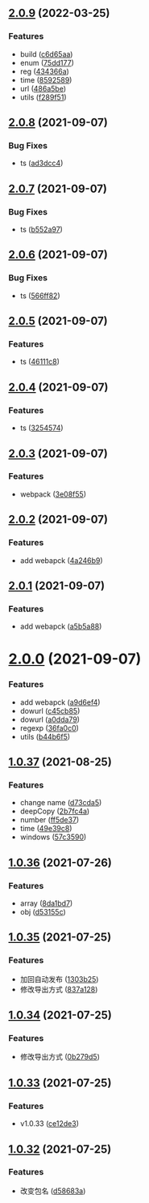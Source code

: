 ## [2.0.9](https://github.com/youtingkun/ytk-utils/compare/v2.0.8...v2.0.9) (2022-03-25)


### Features

* build ([c6d65aa](https://github.com/youtingkun/ytk-utils/commit/c6d65aa1677feda94bcc16941cd51c652e04433e))
* enum ([75dd177](https://github.com/youtingkun/ytk-utils/commit/75dd17764569cf5f5b33d910f9ffd6fb04fd2bc6))
* reg ([434366a](https://github.com/youtingkun/ytk-utils/commit/434366ac99c5ded45e8cb4d0703a82ec0ca50d75))
* time ([8592589](https://github.com/youtingkun/ytk-utils/commit/85925890919794378867b4554dbfdf5a18740194))
* url ([486a5be](https://github.com/youtingkun/ytk-utils/commit/486a5be653f8079437d113fea2f10196a5797fdf))
* utils ([f289f51](https://github.com/youtingkun/ytk-utils/commit/f289f51929a1ea41999269c5fc84eef9bf8f41e6))



## [2.0.8](https://github.com/youtingkun/ytk-utils/compare/v2.0.7...v2.0.8) (2021-09-07)


### Bug Fixes

* ts ([ad3dcc4](https://github.com/youtingkun/ytk-utils/commit/ad3dcc44dc953dd0562b4c47ca07a17f51a71614))



## [2.0.7](https://github.com/youtingkun/ytk-utils/compare/v2.0.6...v2.0.7) (2021-09-07)


### Bug Fixes

* ts ([b552a97](https://github.com/youtingkun/ytk-utils/commit/b552a9747de2d0a312836d47c87ae8c1599c80e2))



## [2.0.6](https://github.com/youtingkun/ytk-utils/compare/v2.0.5...v2.0.6) (2021-09-07)


### Bug Fixes

* ts ([566ff82](https://github.com/youtingkun/ytk-utils/commit/566ff82dd8e606cf8c733c26d23d456c607d0d10))



## [2.0.5](https://github.com/youtingkun/ytk-utils/compare/v2.0.4...v2.0.5) (2021-09-07)


### Features

* ts ([46111c8](https://github.com/youtingkun/ytk-utils/commit/46111c81da8009f33cd860b2cacfce46840cf6a2))



## [2.0.4](https://github.com/youtingkun/ytk-utils/compare/v2.0.3...v2.0.4) (2021-09-07)


### Features

* ts ([3254574](https://github.com/youtingkun/ytk-utils/commit/3254574d83010a401cbd8c1fd1b030a12e1211be))



## [2.0.3](https://github.com/youtingkun/ytk-utils/compare/v2.0.2...v2.0.3) (2021-09-07)


### Features

* webpack ([3e08f55](https://github.com/youtingkun/ytk-utils/commit/3e08f551daf32177ddf2658f69298524c63a97b7))



## [2.0.2](https://github.com/youtingkun/ytk-utils/compare/v2.0.1...v2.0.2) (2021-09-07)


### Features

* add webapck ([4a246b9](https://github.com/youtingkun/ytk-utils/commit/4a246b98c745ef1f37d55fa1dd019ec80016e098))



## [2.0.1](https://github.com/youtingkun/ytk-utils/compare/v2.0.0...v2.0.1) (2021-09-07)


### Features

* add webapck ([a5b5a88](https://github.com/youtingkun/ytk-utils/commit/a5b5a8812b55ae14a1bef6393f4f32c0ae680294))



# [2.0.0](https://github.com/youtingkun/ytk-utils/compare/v1.0.37...v2.0.0) (2021-09-07)


### Features

* add webapck ([a9d6ef4](https://github.com/youtingkun/ytk-utils/commit/a9d6ef40271e9033c7c2d90131800ce8023b0b49))
* dowurl ([c45cb85](https://github.com/youtingkun/ytk-utils/commit/c45cb85f5d12e8e31eed2d81d1227ca90db71d89))
* dowurl ([a0dda79](https://github.com/youtingkun/ytk-utils/commit/a0dda799fd34a37d3568f7c7ecaa520a0ad4c46d))
* regexp ([36fa0c0](https://github.com/youtingkun/ytk-utils/commit/36fa0c08abfe6fee22b692077d4b5b5fa1a64419))
* utils ([b44b6f5](https://github.com/youtingkun/ytk-utils/commit/b44b6f51f72a5cf97e9e1b124204399191bb2883))



## [1.0.37](https://github.com/youtingkun/ytk-utils/compare/v1.0.36...v1.0.37) (2021-08-25)


### Features

* change name ([d73cda5](https://github.com/youtingkun/ytk-utils/commit/d73cda52e9745c55e3a3202589d1670311830b46))
* deepCopy ([2b7fc4a](https://github.com/youtingkun/ytk-utils/commit/2b7fc4a8d958380db64f84448aa68c31e1be95a2))
* number ([ff5de37](https://github.com/youtingkun/ytk-utils/commit/ff5de371533ee506ad2fa67289efbeb8a8a3f496))
* time ([49e39c8](https://github.com/youtingkun/ytk-utils/commit/49e39c8d5c848aad554532b2198b301a0350cc4e))
* windows ([57c3590](https://github.com/youtingkun/ytk-utils/commit/57c35900dc4a66faeda2884665d027584bcd2341))



## [1.0.36](https://github.com/youtingkun/ytk-utils/compare/v1.0.35...v1.0.36) (2021-07-26)


### Features

* array ([8da1bd7](https://github.com/youtingkun/ytk-utils/commit/8da1bd78ff5a8197354fdd38610ac2cb4097d03a))
* obj ([d53155c](https://github.com/youtingkun/ytk-utils/commit/d53155c14282e2e93e87c96a7c2ecc927231b348))



## [1.0.35](https://github.com/youtingkun/ytk-utils/compare/v1.0.34...v1.0.35) (2021-07-25)


### Features

* 加回自动发布 ([1303b25](https://github.com/youtingkun/ytk-utils/commit/1303b25780dca58d27b4386b5e079b8ee48786dc))
* 修改导出方式 ([837a128](https://github.com/youtingkun/ytk-utils/commit/837a12897716fcfdaf76b3d4f908a53b325e106c))



## [1.0.34](https://github.com/youtingkun/ytk-utils/compare/v1.0.33...v1.0.34) (2021-07-25)


### Features

* 修改导出方式 ([0b279d5](https://github.com/youtingkun/ytk-utils/commit/0b279d57c0da8ce9d9ae46028cbe615e8838bfb8))



## [1.0.33](https://github.com/youtingkun/ytk-utils/compare/v1.0.32...v1.0.33) (2021-07-25)


### Features

* v1.0.33 ([ce12de3](https://github.com/youtingkun/ytk-utils/commit/ce12de3e1ac2748ec6d9b400bf019aaa294422dd))



## [1.0.32](https://github.com/youtingkun/ytk-utils/compare/v1.0.31...v1.0.32) (2021-07-25)


### Features

* 改变包名 ([d58683a](https://github.com/youtingkun/ytk-utils/commit/d58683a6e438f8727f36dc2b05cde56cdcd25ea9))



